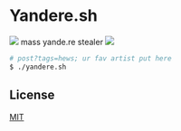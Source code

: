 # Yandere.sh  
![](https://img.shields.io/badge/code-yandere-blueviolet)
mass yande.re stealer 
![](https://1.bp.blogspot.com/-fIfEmdtv-GI/XUdOAc8Et4I/AAAAAAAAJmU/InyiZ1lRIHsZ7pGhBnjapfTt5BG_FBVEACEwYBhgL/s1600/Screenshot_56.png)  

```sh
# post?tags=hews; ur fav artist put here
$ ./yandere.sh
```  

## License
[MIT](https://choosealicense.com/licenses/mit/)
